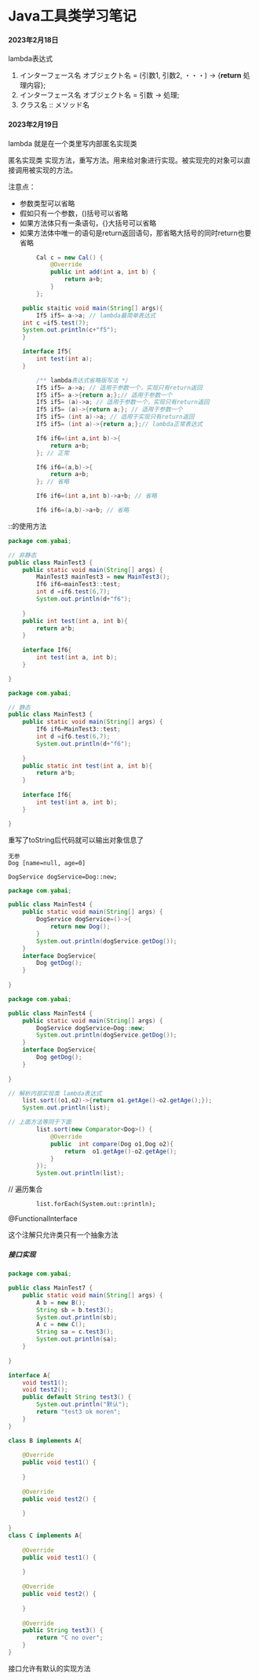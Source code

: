 # Java工具类学习笔记

#### 2023年2月18日

lambda表达式

1. インターフェース名 オブジェクト名 = (引数1, 引数2, ・・・) -> {**return** 処理内容};
2. インターフェース名 オブジェクト名 = 引数 -> 処理;
3. クラス名 :: メソッド名

#### 2023年2月19日

lambda 就是在一个类里写内部匿名实现类

匿名实现类 实现方法，重写方法。用来给对象进行实现。被实现完的对象可以直接调用被实现的方法。

注意点：

- 参数类型可以省略
- 假如只有一个参数，()括号可以省略
- 如果方法体只有一条语句，{}大括号可以省略
- 如果方法体中唯一的语句是return返回语句，那省略大括号的同时return也要省略

```java
		Cal c = new Cal() {
			@Override
			public int add(int a, int b) {
				return a+b;
			}
		};
```

```java
	public staitic void main(String[] args){
		If5 if5= a->a; // lambda最简单表达式
	int c =if5.test(7);
	System.out.println(c+"f5");
	}

	interface If5{
		int test(int a);
	}
```
```java
		/** lambda表达式省略版写法 */
		If5 if5= a->a; // 适用于参数一个，实现只有return返回
		If5 if5= a->{return a;};// 适用于参数一个
		If5 if5= (a)->a; // 适用于参数一个，实现只有return返回
		If5 if5= (a)->{return a;}; // 适用于参数一个
		If5 if5= (int a)->a; // 适用于实现只有return返回
		If5 if5= (int a)->{return a;};// lambda正常表达式

```

```java
		If6 if6=(int a,int b)->{
			return a+b;
		}; // 正常

		If6 if6=(a,b)->{
			return a+b;
		}; // 省略

		If6 if6=(int a,int b)->a+b; // 省略

		If6 if6=(a,b)->a+b; // 省略

```

::的使用方法

```java
package com.yabai;

// 非静态
public class MainTest3 {
	public static void main(String[] args) {
		MainTest3 mainTest3 = new MainTest3();
		If6 if6=mainTest3::test;
		int d =if6.test(6,7);
		System.out.println(d+"f6");
		
	}
	public int test(int a, int b){
		return a*b;
	}
	
	interface If6{
		int test(int a, int b);
	}

}
```

```java
package com.yabai;

// 静态
public class MainTest3 {
	public static void main(String[] args) {
		If6 if6=MainTest3::test;
		int d =if6.test(6,7);
		System.out.println(d+"f6");
		
	}
	public static int test(int a, int b){
		return a*b;
	}
	
	interface If6{
		int test(int a, int b);
	}

}
```

重写了toString后代码就可以输出对象信息了

```
无参
Dog [name=null, age=0]
```

`DogService dogService=Dog::new;`



```java
package com.yabai;

public class MainTest4 {
	public static void main(String[] args) {
		DogService dogService=()->{
            return new Dog();
        }
		System.out.println(dogService.getDog());
	}
	interface DogService{
		Dog getDog();
	}
	
}
```



```java
package com.yabai;

public class MainTest4 {
	public static void main(String[] args) {
		DogService dogService=Dog::new;
		System.out.println(dogService.getDog());
	}
	interface DogService{
		Dog getDog();
	}
	
}
```

```java
// 解析内部实现类 lambda表达式
	list.sort((o1,o2)->{return o1.getAge()-o2.getAge();});
	System.out.println(list);
```
```java
// 上面方法等同于下面
		list.sort(new Comparator<Dog>() {
			@Override
			public 	int compare(Dog o1,Dog o2){
				return  o1.getAge()-o2.getAge();
			}
		});
		System.out.println(list);
```

// 遍历集合

```
		list.forEach(System.out::println);
```

@FunctionalInterface

这个注解只允许类只有一个抽象方法



##### 接口实现

```java
package com.yabai;

public class MainTest7 {
	public static void main(String[] args) {
		A b = new B();
		String sb = b.test3();
		System.out.println(sb);
		A c = new C();
		String sa = c.test3();
		System.out.println(sa);
	}
	
}

interface A{
	void test1();
	void test2();
	public default String test3() {
		System.out.println("默认");
		return "test3 ok moren";
	}
}

class B implements A{
	
	@Override
	public void test1() {
		
	}
	
	@Override
	public void test2() {
		
	}
	
}
class C implements A{
	
	@Override
	public void test1() {
		
	}
	
	@Override
	public void test2() {
		
	}
	
	@Override
	public String test3() {
		return "C no over";
	}
}
```

接口允许有默认的实现方法